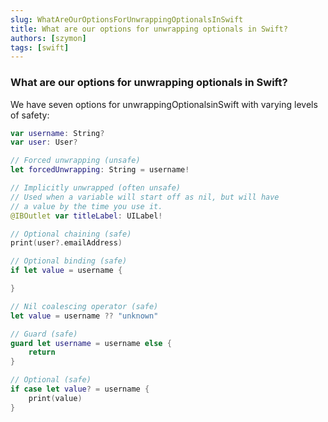 ```yaml
---
slug: WhatAreOurOptionsForUnwrappingOptionalsInSwift
title: What are our options for unwrapping optionals in Swift?
authors: [szymon]
tags: [swift]
---
```


### What are our options for unwrapping optionals in Swift?

We have seven options for unwrappingOptionalsinSwift with varying levels of safety:
```swift
var username: String?
var user: User?

// Forced unwrapping (unsafe)
let forcedUnwrapping: String = username!

// Implicitly unwrapped (often unsafe)
// Used when a variable will start off as nil, but will have
// a value by the time you use it.
@IBOutlet var titleLabel: UILabel!

// Optional chaining (safe)
print(user?.emailAddress)

// Optional binding (safe)
if let value = username {

}

// Nil coalescing operator (safe)
let value = username ?? "unknown"

// Guard (safe)
guard let username = username else {
    return
}

// Optional (safe)
if case let value? = username {
    print(value)
}
```

